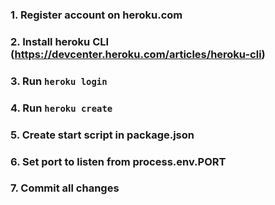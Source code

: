 ### 1. Register account on heroku.com

### 2. Install heroku CLI (https://devcenter.heroku.com/articles/heroku-cli)

### 3. Run `heroku login`

### 4. Run `heroku create`

### 5. Create start script in package.json

### 6. Set port to listen from process.env.PORT

### 7. Commit all changes